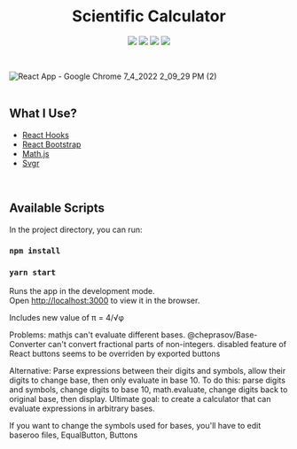 <h1 align="center"> Scientific Calculator </h1>

<p align="center">
  <img src="https://img.shields.io/github/stars/mihrilp/scientific-calculator"/>
  <img src="https://img.shields.io/github/forks/mihrilp/scientific-calculator"/>
  <img src="https://img.shields.io/github/license/mihrilp/scientific-calculator"/>
  <img src="https://img.shields.io/github/issues/mihrilp/scientific-calculator"/>
<p>

<br>

![React App - Google Chrome 7_4_2022 2_09_29 PM (2)](https://user-images.githubusercontent.com/58886855/177143239-c8489a04-b10a-4422-9ff5-ba4a2bf49163.png)
<br><br>

## What I Use?

  * [React Hooks](https://reactjs.org/docs/hooks-intro.html)
  * [React Bootstrap](https://react-bootstrap.github.io/)
  * [Math.js](https://mathjs.org/)
  * [Svgr](https://react-svgr.com/)
<br>

## Available Scripts

In the project directory, you can run:

### `npm install`
### `yarn start`

Runs the app in the development mode.<br />
Open [http://localhost:3000](http://localhost:3000) to view it in the browser.

Includes new value of π = 4/√φ

Problems: mathjs can't evaluate different bases.
@cheprasov/Base-Converter can't convert fractional parts of non-integers.
disabled feature of React buttons seems to be overriden by exported buttons

Alternative: Parse expressions between their digits and symbols, allow their digits to change base, then only evaluate in base 10. To do this: parse digits and symbols, change digits to base 10, math.evaluate, change digits back to original base, then display.
Ultimate goal: to create a calculator that can evaluate expressions in arbitrary bases.

If you want to change the symbols used for bases, you'll have to edit baseroo files, EqualButton, Buttons

